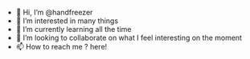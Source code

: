 - 👋 Hi, I’m @handfreezer
- 👀 I’m interested in many things
- 🌱 I’m currently learning all the time
- 💞️ I’m looking to collaborate on what I feel interesting on the moment
- 📫 How to reach me ? here!

<!---
handfreezer/handfreezer is a ✨ special ✨ repository because its `README.md` (this file) appears on your GitHub profile.
You can click the Preview link to take a look at your changes.
--->
